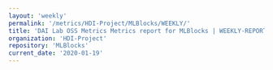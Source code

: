 ```yaml
---
layout: 'weekly'
permalink: '/metrics/HDI-Project/MLBlocks/WEEKLY/'
title: 'DAI Lab OSS Metrics Metrics report for MLBlocks | WEEKLY-REPORT-2020-01-19'
organization: 'HDI-Project'
repository: 'MLBlocks'
current_date: '2020-01-19'
---
```

